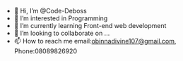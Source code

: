 - 👋 Hi, I’m @Code-Deboss
- 👀 I’m interested in Programming
- 🌱 I’m currently learning Front-end web development
- 💞️ I’m looking to collaborate on ...
- 📫 How to reach me email:obinnadivine107@gmail.com, Phone:08089826920



<!---
Code-Deboss/Code-Deboss is a ✨ special ✨ repository because its `README.md` (this file) appears on your GitHub profile.
You can click the Preview link to take a look at your changes.
--->
